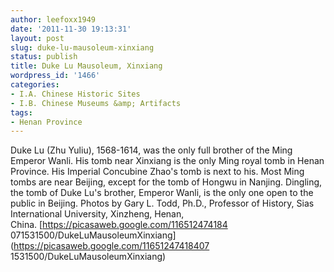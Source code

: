 ```yaml
---
author: leefoxx1949
date: '2011-11-30 19:13:31'
layout: post
slug: duke-lu-mausoleum-xinxiang
status: publish
title: Duke Lu Mausoleum, Xinxiang
wordpress_id: '1466'
categories:
- I.A. Chinese Historic Sites
- I.B. Chinese Museums &amp; Artifacts
tags:
- Henan Province
---
```


Duke Lu (Zhu Yuliu), 1568-1614, was the only full brother of the Ming Emperor
Wanli. His tomb near Xinxiang is the only Ming royal tomb in Henan Province.
His Imperial Concubine Zhao's tomb is next to his. Most Ming tombs are near
Beijing, except for the tomb of Hongwu in Nanjing. Dingling, the tomb of Duke
Lu's brother, Emperor Wanli, is the only one open to the public in Beijing.
Photos by Gary L. Todd, Ph.D., Professor of History, Sias International
University, Xinzheng, Henan, China. [https://picasaweb.google.com/116512474184
071531500/DukeLuMausoleumXinxiang](https://picasaweb.google.com/11651247418407
1531500/DukeLuMausoleumXinxiang)


